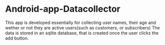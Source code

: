 # Android-app-Datacollector
This app is developed essentially for collecting user names, their age and wether or not they are active users(such as customers, or subscribers)
The data is stored in an sqlite database, that is created once the user clicks the add button.
